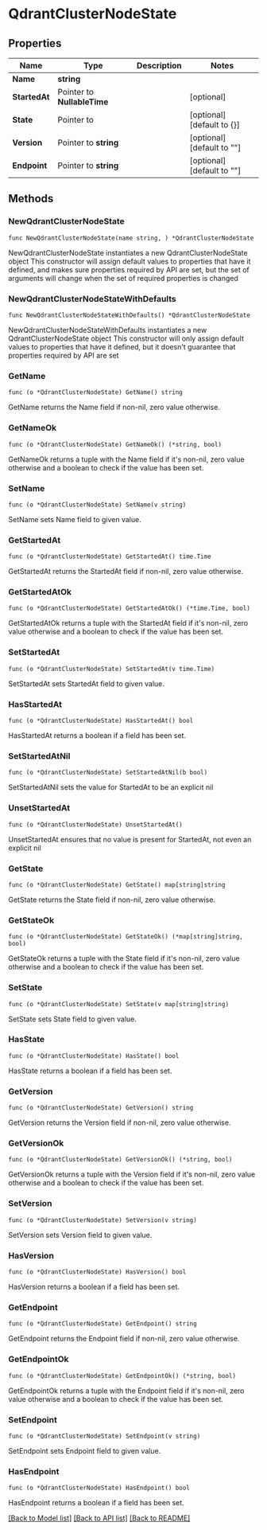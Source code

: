 # QdrantClusterNodeState

## Properties

Name | Type | Description | Notes
------------ | ------------- | ------------- | -------------
**Name** | **string** |  | 
**StartedAt** | Pointer to **NullableTime** |  | [optional] 
**State** | Pointer to  |  | [optional] [default to {}]
**Version** | Pointer to **string** |  | [optional] [default to ""]
**Endpoint** | Pointer to **string** |  | [optional] [default to ""]

## Methods

### NewQdrantClusterNodeState

`func NewQdrantClusterNodeState(name string, ) *QdrantClusterNodeState`

NewQdrantClusterNodeState instantiates a new QdrantClusterNodeState object
This constructor will assign default values to properties that have it defined,
and makes sure properties required by API are set, but the set of arguments
will change when the set of required properties is changed

### NewQdrantClusterNodeStateWithDefaults

`func NewQdrantClusterNodeStateWithDefaults() *QdrantClusterNodeState`

NewQdrantClusterNodeStateWithDefaults instantiates a new QdrantClusterNodeState object
This constructor will only assign default values to properties that have it defined,
but it doesn't guarantee that properties required by API are set

### GetName

`func (o *QdrantClusterNodeState) GetName() string`

GetName returns the Name field if non-nil, zero value otherwise.

### GetNameOk

`func (o *QdrantClusterNodeState) GetNameOk() (*string, bool)`

GetNameOk returns a tuple with the Name field if it's non-nil, zero value otherwise
and a boolean to check if the value has been set.

### SetName

`func (o *QdrantClusterNodeState) SetName(v string)`

SetName sets Name field to given value.


### GetStartedAt

`func (o *QdrantClusterNodeState) GetStartedAt() time.Time`

GetStartedAt returns the StartedAt field if non-nil, zero value otherwise.

### GetStartedAtOk

`func (o *QdrantClusterNodeState) GetStartedAtOk() (*time.Time, bool)`

GetStartedAtOk returns a tuple with the StartedAt field if it's non-nil, zero value otherwise
and a boolean to check if the value has been set.

### SetStartedAt

`func (o *QdrantClusterNodeState) SetStartedAt(v time.Time)`

SetStartedAt sets StartedAt field to given value.

### HasStartedAt

`func (o *QdrantClusterNodeState) HasStartedAt() bool`

HasStartedAt returns a boolean if a field has been set.

### SetStartedAtNil

`func (o *QdrantClusterNodeState) SetStartedAtNil(b bool)`

 SetStartedAtNil sets the value for StartedAt to be an explicit nil

### UnsetStartedAt
`func (o *QdrantClusterNodeState) UnsetStartedAt()`

UnsetStartedAt ensures that no value is present for StartedAt, not even an explicit nil
### GetState

`func (o *QdrantClusterNodeState) GetState() map[string]string`

GetState returns the State field if non-nil, zero value otherwise.

### GetStateOk

`func (o *QdrantClusterNodeState) GetStateOk() (*map[string]string, bool)`

GetStateOk returns a tuple with the State field if it's non-nil, zero value otherwise
and a boolean to check if the value has been set.

### SetState

`func (o *QdrantClusterNodeState) SetState(v map[string]string)`

SetState sets State field to given value.

### HasState

`func (o *QdrantClusterNodeState) HasState() bool`

HasState returns a boolean if a field has been set.

### GetVersion

`func (o *QdrantClusterNodeState) GetVersion() string`

GetVersion returns the Version field if non-nil, zero value otherwise.

### GetVersionOk

`func (o *QdrantClusterNodeState) GetVersionOk() (*string, bool)`

GetVersionOk returns a tuple with the Version field if it's non-nil, zero value otherwise
and a boolean to check if the value has been set.

### SetVersion

`func (o *QdrantClusterNodeState) SetVersion(v string)`

SetVersion sets Version field to given value.

### HasVersion

`func (o *QdrantClusterNodeState) HasVersion() bool`

HasVersion returns a boolean if a field has been set.

### GetEndpoint

`func (o *QdrantClusterNodeState) GetEndpoint() string`

GetEndpoint returns the Endpoint field if non-nil, zero value otherwise.

### GetEndpointOk

`func (o *QdrantClusterNodeState) GetEndpointOk() (*string, bool)`

GetEndpointOk returns a tuple with the Endpoint field if it's non-nil, zero value otherwise
and a boolean to check if the value has been set.

### SetEndpoint

`func (o *QdrantClusterNodeState) SetEndpoint(v string)`

SetEndpoint sets Endpoint field to given value.

### HasEndpoint

`func (o *QdrantClusterNodeState) HasEndpoint() bool`

HasEndpoint returns a boolean if a field has been set.


[[Back to Model list]](../README.md#documentation-for-models) [[Back to API list]](../README.md#documentation-for-api-endpoints) [[Back to README]](../README.md)



